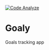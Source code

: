 [![Code Analyze](https://github.com/Gabriel2048/Goaly/actions/workflows/code_analyzer.yml/badge.svg?branch=main)](https://github.com/Gabriel2048/Goaly/actions/workflows/code_analyzer.yml)

# Goaly
Goals tracking app
